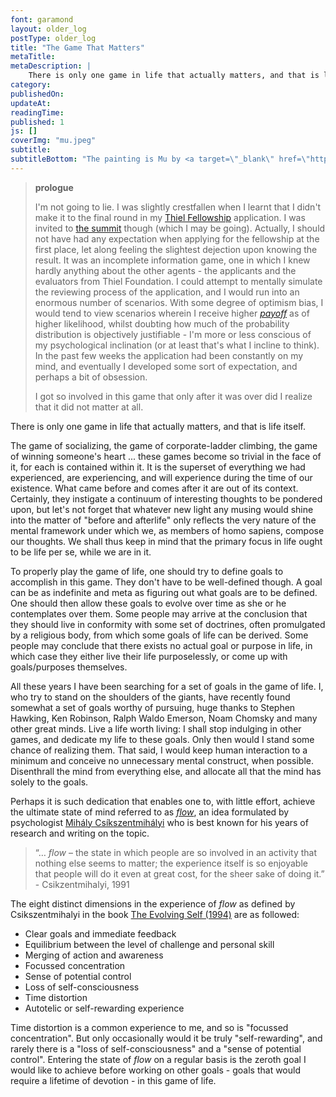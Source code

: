 ```yaml
---
font: garamond
layout: older_log
postType: older_log
title: "The Game That Matters"
metaTitle:
metaDescription: |
    There is only one game in life that actually matters, and that is life itself.
category:
publishedOn:
updateAt:
readingTime:
published: 1
js: []
coverImg: "mu.jpeg"
subtitle:
subtitleBottom: "The painting is Mu by <a target=\"_blank\" href=\"http://en.wikipedia.org/wiki/Hakuin_Ekaku\">Hakuin Ekaku (1686-1769)</a>."
---
```

><p class="text-center"><b>prologue</b></p>
>I'm not going to lie. I was slightly crestfallen when I learnt that I didn't make it to the final round in my <a target="_blank" href="http://en.wikipedia.org/wiki/Thiel_Fellowship">Thiel Fellowship</a> application. I was invited to <a target="_blank" href="http://summit.thielfellowship.org/">the summit</a> though (which I may be going). Actually, I should not have had any expectation when applying for the fellowship at the first place, let along feeling the slightest dejection upon knowing the result. It was an incomplete information game, one in which I knew hardly anything about the other agents - the applicants and the evaluators from Thiel Foundation. I could attempt to mentally simulate the reviewing process of the application, and I would run into an enormous number of scenarios. With some degree of optimism bias, I would tend to view scenarios wherein I receive higher <a target="_blank" href="http://en.wikipedia.org/wiki/Game_theory"><i>payoff</i></a> as of higher likelihood, whilst doubting how much of the probability distribution is objectively justifiable - I'm more or less conscious of my psychological inclination (or at least that's what I incline to think). In the past few weeks the application had been constantly on my mind, and eventually I developed some sort of expectation, and perhaps a bit of obsession.
>
>I got so involved in this game that only after it was over did I realize that it did not matter at all.

There is only one game in life that actually matters, and that is life itself.

The game of socializing, the game of corporate-ladder climbing, the game of winning someone's heart ... these games become so trivial in the face of it, for each is contained within it. It is the superset of everything we had experienced, are experiencing, and will experience during the time of our existence. What came before and comes after it are out of its context. Certainly, they instigate a continuum of interesting thoughts to be pondered upon, but let's not forget that whatever new light any musing would shine into the matter of "before and afterlife" only reflects the very nature of the mental framework under which we, as members of homo sapiens, compose our thoughts. We shall thus keep in mind that the primary focus in life ought to be life per se, while we are in it.

To properly play the game of life, one should try to define goals to accomplish in this game. They don't have to be well-defined though. A goal can be as indefinite and meta as figuring out what goals are to be defined. One should then allow these goals to evolve over time as she or he contemplates over them. Some people may arrive at the conclusion that they should live in conformity with some set of doctrines, often promulgated by a religious body, from which some goals of life can be derived. Some people may conclude that there exists no actual goal or purpose in life, in which case they either live their life purposelessly, or come up with goals/purposes themselves.

All these years I have been searching for a set of goals in the game of life. I, who try to stand on the shoulders of the giants, have recently found somewhat a set of goals worthy of pursuing, huge thanks to Stephen Hawking, Ken Robinson, Ralph Waldo Emerson, Noam Chomsky and many other great minds. Live a life worth living: I shall stop indulging in other games, and dedicate my life to these goals. Only then would I stand some chance of realizing them. That said, I would keep human interaction to a minimum and conceive no unnecessary mental construct, when possible. Disenthrall the mind from everything else, and allocate all that the mind has solely to the goals.

Perhaps it is such dedication that enables one to, with little effort, achieve the ultimate state of mind referred to as <a target="_blank" href="http://en.wikipedia.org/wiki/Flow_%28psychology%29"><i>flow</i></a>, an idea formulated by psychologist <a target="_blank" href="http://en.wikipedia.org/wiki/Mihaly_Csikszentmihalyi">Mihály Csíkszentmihályi</a> who is best known for his years of research and writing on the topic.

<blockquote>

<p>“… <i>flow</i> – the state in which people are so involved in an activity that nothing else seems to matter; the experience itself is so enjoyable that people will do it even at great cost, for the sheer sake of doing it.” - Csikzentmihalyi, 1991</p>

</blockquote>

The eight distinct dimensions in the experience of <i>flow</i> as defined by Csikszentmihalyi in the book <a target="_blank" href="http://www.amazon.com/The-Evolving-Self-Psychology-Millennium/dp/0060921927">The Evolving Self (1994)</a> are as followed:

<ul>
<li>Clear goals and immediate feedback</li>
<li>Equilibrium between the level of challenge and personal skill</li>
<li>Merging of action and awareness</li>
<li>Focussed concentration</li>
<li>Sense of potential control</li>
<li>Loss of self-consciousness</li>
<li>Time distortion</li>
<li>Autotelic or self-rewarding experience</li>
</ul>

Time distortion is a common experience to me, and so is "focussed concentration". But only occasionally would it be truly "self-rewarding", and rarely there is a "loss of self-consciousness" and a "sense of potential control". Entering the state of <i><i>flow</i></i> on a regular basis is the zeroth goal I would like to achieve before working on other goals - goals that would require a lifetime of devotion - in this game of life.
